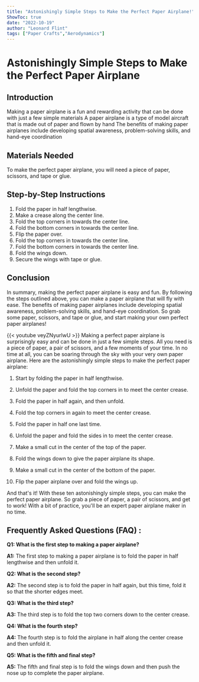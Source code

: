 ```yaml
---
title: "Astonishingly Simple Steps to Make the Perfect Paper Airplane!"
ShowToc: true 
date: "2022-10-19"
author: "Leonard Flint" 
tags: ["Paper Crafts","Aerodynamics"]
---
```

# Astonishingly Simple Steps to Make the Perfect Paper Airplane

## Introduction
Making a paper airplane is a fun and rewarding activity that can be done with just a few simple materials A paper airplane is a type of model aircraft that is made out of paper and flown by hand The benefits of making paper airplanes include developing spatial awareness, problem-solving skills, and hand-eye coordination

## Materials Needed
To make the perfect paper airplane, you will need a piece of paper, scissors, and tape or glue.

## Step-by-Step Instructions
1. Fold the paper in half lengthwise.
2. Make a crease along the center line.
3. Fold the top corners in towards the center line.
4. Fold the bottom corners in towards the center line.
5. Flip the paper over.
6. Fold the top corners in towards the center line.
7. Fold the bottom corners in towards the center line.
8. Fold the wings down.
9. Secure the wings with tape or glue.

## Conclusion
In summary, making the perfect paper airplane is easy and fun. By following the steps outlined above, you can make a paper airplane that will fly with ease. The benefits of making paper airplanes include developing spatial awareness, problem-solving skills, and hand-eye coordination. So grab some paper, scissors, and tape or glue, and start making your own perfect paper airplanes!

{{< youtube veyZNyurlwU >}} 
Making a perfect paper airplane is surprisingly easy and can be done in just a few simple steps. All you need is a piece of paper, a pair of scissors, and a few moments of your time. In no time at all, you can be soaring through the sky with your very own paper airplane. Here are the astonishingly simple steps to make the perfect paper airplane:

1. Start by folding the paper in half lengthwise.

2. Unfold the paper and fold the top corners in to meet the center crease.

3. Fold the paper in half again, and then unfold.

4. Fold the top corners in again to meet the center crease.

5. Fold the paper in half one last time.

6. Unfold the paper and fold the sides in to meet the center crease.

7. Make a small cut in the center of the top of the paper.

8. Fold the wings down to give the paper airplane its shape.

9. Make a small cut in the center of the bottom of the paper.

10. Flip the paper airplane over and fold the wings up.

And that's it! With these ten astonishingly simple steps, you can make the perfect paper airplane. So grab a piece of paper, a pair of scissors, and get to work! With a bit of practice, you'll be an expert paper airplane maker in no time.

## Frequently Asked Questions (FAQ) :
**Q1: What is the first step to making a paper airplane?**

**A1:** The first step to making a paper airplane is to fold the paper in half lengthwise and then unfold it.

**Q2: What is the second step?**

**A2:** The second step is to fold the paper in half again, but this time, fold it so that the shorter edges meet.

**Q3: What is the third step?**

**A3:** The third step is to fold the top two corners down to the center crease.

**Q4: What is the fourth step?**

**A4:** The fourth step is to fold the airplane in half along the center crease and then unfold it.

**Q5: What is the fifth and final step?**

**A5:** The fifth and final step is to fold the wings down and then push the nose up to complete the paper airplane.



